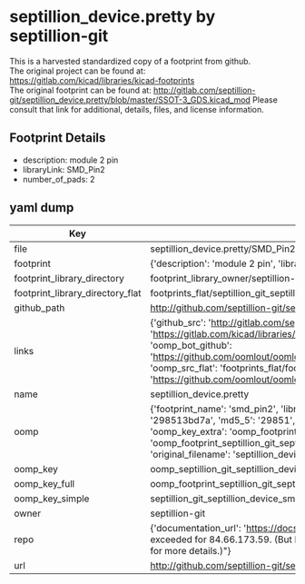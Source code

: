 # septillion_device.pretty by septillion-git  
This is a harvested standardized copy of a footprint from github.  
The original project can be found at:  
https://gitlab.com/kicad/libraries/kicad-footprints  
The original footprint can be found at:
http://gitlab.com/septillion-git/septillion_device.pretty/blob/master/SSOT-3_GDS.kicad_mod
Please consult that link for additional, details, files, and license information.  
## Footprint Details
* description: module 2 pin  
* libraryLink: SMD_Pin2  
* number_of_pads: 2  
## yaml dump  
| Key | Value |  
| --- | --- |  
| file | septillion_device.pretty/SMD_Pin2.kicad_mod |  
| footprint | {'description': 'module 2 pin', 'libraryLink': 'SMD_Pin2', 'number_of_pads': 2} |  
| footprint_library_directory | footprint_library_owner/septillion-git_septillion_device.pretty |  
| footprint_library_directory_flat | footprints_flat/septillion_git_septillion_device_smd_pin2/working |  
| github_path | http://github.com/septillion-git/septillion_device.pretty/blob/master/SMD_Pin2.kicad_mod |  
| links | {'github_src': 'http://gitlab.com/septillion-git/septillion_device.pretty/blob/master/SSOT-3_GDS.kicad_mod', 'github_src_repo': 'https://gitlab.com/kicad/libraries/kicad-footprints', 'oomp_bot': 'footprints/septillion_git_septillion_device_smd_pin2/working', 'oomp_bot_github': 'https://github.com/oomlout/oomlout_oomp_footprint_bot/tree/main/footprints/septillion_git_septillion_device_smd_pin2/working', 'oomp_src_flat': 'footprints_flat/footprints_flat/septillion_git_septillion_device_smd_pin2/working', 'oomp_src_flat_github': 'https://github.com/oomlout/oomlout_oomp_footprint_src/tree/main/footprints_flat/septillion_git_septillion_device_smd_pin2/working'} |  
| name | septillion_device.pretty |  
| oomp | {'footprint_name': 'smd_pin2', 'library_name': 'septillion_device', 'md5': '298513bd7af25da56ca1e61b7f8d648e', 'md5_10': '298513bd7a', 'md5_5': '29851', 'md5_6': '298513', 'oomp_key': 'oomp_septillion_git_septillion_device_smd_pin2', 'oomp_key_extra': 'oomp_footprint_septillion_git_septillion_device_smd_pin2', 'oomp_key_full': 'oomp_footprint_septillion_git_septillion_device_smd_pin2_298513', 'oomp_key_simple': 'septillion_git_septillion_device_smd_pin2', 'original_filename': 'septillion_device.pretty/SMD_Pin2.kicad_mod', 'owner_name': 'septillion_git'} |  
| oomp_key | oomp_septillion_git_septillion_device_smd_pin2 |  
| oomp_key_full | oomp_footprint_septillion_git_septillion_device_smd_pin2 |  
| oomp_key_simple | septillion_git_septillion_device_smd_pin2 |  
| owner | septillion-git |  
| repo | {'documentation_url': 'https://docs.github.com/rest/overview/resources-in-the-rest-api#rate-limiting', 'message': "API rate limit exceeded for 84.66.173.59. (But here's the good news: Authenticated requests get a higher rate limit. Check out the documentation for more details.)"} |  
| url | http://github.com/septillion-git/septillion_device.pretty |  

